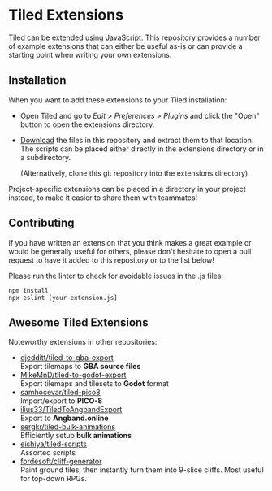 # Tiled Extensions

[Tiled](https://www.mapeditor.org) can be [extended using
JavaScript](https://doc.mapeditor.org/en/stable/reference/scripting/). This
repository provides a number of example extensions that can either be useful
as-is or can provide a starting point when writing your own extensions.

## Installation

When you want to add these extensions to your Tiled installation:

* Open Tiled and go to _Edit > Preferences > Plugins_ and click the "Open"
  button to open the extensions directory.

* [Download](https://github.com/mapeditor/tiled-extensions/archive/master.zip)
  the files in this repository and extract them to that location. The scripts
  can be placed either directly in the extensions directory or in a
  subdirectory.

  (Alternatively, clone this git repository into the extensions directory)

Project-specific extensions can be placed in a directory in your project
instead, to make it easier to share them with teammates!

## Contributing

If you have written an extension that you think makes a great example or would
be generally useful for others, please don't hesitate to open a pull request to
have it added to this repository or to the list below!

Please run the linter to check for avoidable issues in the .js files:
```
npm install
npx eslint [your-extension.js]
```

## Awesome Tiled Extensions

Noteworthy extensions in other repositories:

* [djedditt/tiled-to-gba-export](https://github.com/djedditt/tiled-to-gba-export)<br>
  Export tilemaps to **GBA source files**
* [MikeMnD/tiled-to-godot-export](https://github.com/MikeMnD/tiled-to-godot-export)<br>
  Export tilemaps and tilesets to **Godot** format
* [samhocevar/tiled-pico8](https://github.com/samhocevar/tiled-pico8)<br>
  Import/export to **PICO-8**
* [ilius33/TiledToAngbandExport](https://github.com/ilius33/TiledToAngbandExport)<br>
  Export to **Angband.online**
* [sergkr/tiled-bulk-animations](https://github.com/sergkr/tiled-bulk-animations)<br>
  Efficiently setup **bulk animations**
* [eishiya/tiled-scripts](https://github.com/eishiya/tiled-scripts)<br>
  Assorted scripts
* [fordesoft/cliff-generator](https://github.com/Fordesoft/cliff-generator)<br>
  Paint ground tiles, then instantly turn them into 9-slice cliffs. Most useful for top-down RPGs.
